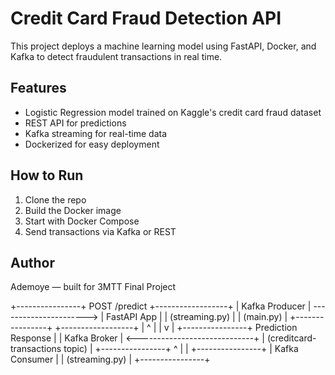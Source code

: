 # Credit Card Fraud Detection API

This project deploys a machine learning model using FastAPI, Docker, and Kafka to detect fraudulent transactions in real time.

## Features
- Logistic Regression model trained on Kaggle's credit card fraud dataset
- REST API for predictions
- Kafka streaming for real-time data
- Dockerized for easy deployment

## How to Run
1. Clone the repo
2. Build the Docker image
3. Start with Docker Compose
4. Send transactions via Kafka or REST

## Author
Ademoye — built for 3MTT Final Project



+----------------+       POST /predict       +------------------+
| Kafka Producer |  ---------------------->  |   FastAPI App    |
| (streaming.py) |                          |  (main.py)       |
+----------------+                          +------------------+
        |                                           ^
        |                                           |
        v                                           |
+----------------+       Prediction Response       |
| Kafka Broker   |  <-----------------------------+
| (creditcard-transactions topic)                 |
+----------------+
        ^
        |
        |
+----------------+
| Kafka Consumer |
| (streaming.py) |
+----------------+